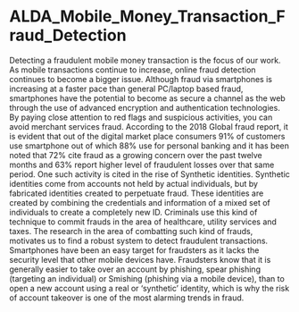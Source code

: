 # ALDA_Mobile_Money_Transaction_Fraud_Detection
Detecting a fraudulent mobile money transaction is the focus of our work. As mobile transactions continue to increase, online fraud detection continues to become a bigger issue. Although fraud via smartphones is increasing at a faster pace than general PC/laptop based fraud, smartphones have the potential to become as secure a channel as the web through the use of advanced encryption and authentication technologies. By paying close attention to red flags and suspicious activities, you can avoid merchant services fraud. According to the 2018 Global fraud report, it is evident that out of the digital market place consumers 91% of customers use smartphone out of which 88% use for personal banking and it has been noted that 72% cite fraud as a growing concern over the past twelve months and 63% report higher level of fraudulent losses over that same period. One such activity is cited in the rise of Synthetic identities. Synthetic identities come from accounts not held by actual individuals, but by fabricated identities created to perpetuate fraud. These identities are created by combining the credentials and information of a mixed set of individuals to create a completely new ID. Criminals use this kind of technique to commit frauds in the area of healthcare, utility services and taxes. The research in the area of combatting such kind of frauds, motivates us to find a robust system to detect fraudulent transactions. Smartphones have been an easy target for fraudsters as it lacks the security level that other mobile devices have. Fraudsters know that it is generally easier to take over an account by phishing, spear phishing (targeting an individual) or Smishing (phishing via a mobile device), than to open a new account using a real or ‘synthetic’ identity, which is why the risk of account takeover is one of the most alarming trends in fraud. 

